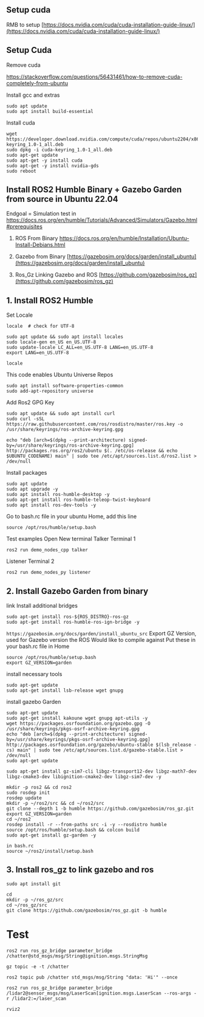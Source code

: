 ## Setup cuda 
RMB to setup
[https://docs.nvidia.com/cuda/cuda-installation-guide-linux/](https://docs.nvidia.com/cuda/cuda-installation-guide-linux/)
## Setup Cuda
Remove cuda

https://stackoverflow.com/questions/56431461/how-to-remove-cuda-completely-from-ubuntu 

Install gcc and extras
```
sudo apt update
sudo apt install build-essential
```

Install cuda
```
wget https://developer.download.nvidia.com/compute/cuda/repos/ubuntu2204/x86_64/cuda-keyring_1.0-1_all.deb
sudo dpkg -i cuda-keyring_1.0-1_all.deb
sudo apt-get update
sudo apt-get -y install cuda
sudo apt-get -y install nvidia-gds
sudo reboot
```

## Install ROS2 Humble Binary + Gazebo Garden from source in Ubuntu 22.04
Endgoal = Simulation test in https://docs.ros.org/en/humble/Tutorials/Advanced/Simulators/Gazebo.html#prerequisites

1. ROS From Binary
[https://docs.ros.org/en/humble/Installation/Ubuntu-Install-Debians.html ](https://docs.ros.org/en/humble/Installation/Ubuntu-Install-Debians.html )

2. Gazebo from Binary
[https://gazebosim.org/docs/garden/install_ubuntu](https://gazebosim.org/docs/garden/install_ubuntu)

3. Ros_Gz Linking Gazebo and ROS
[https://github.com/gazebosim/ros_gz](https://github.com/gazebosim/ros_gz)

## 1. Install ROS2 Humble
Set Locale
```
locale  # check for UTF-8

sudo apt update && sudo apt install locales
sudo locale-gen en_US en_US.UTF-8
sudo update-locale LC_ALL=en_US.UTF-8 LANG=en_US.UTF-8
export LANG=en_US.UTF-8

locale 
```

This code enables Ubuntu Universe Repos
```
sudo apt install software-properties-common
sudo add-apt-repository universe
```

Add Ros2 GPG Key
```
sudo apt update && sudo apt install curl
sudo curl -sSL https://raw.githubusercontent.com/ros/rosdistro/master/ros.key -o /usr/share/keyrings/ros-archive-keyring.gpg
```
```
echo "deb [arch=$(dpkg --print-architecture) signed-by=/usr/share/keyrings/ros-archive-keyring.gpg] http://packages.ros.org/ros2/ubuntu $(. /etc/os-release && echo $UBUNTU_CODENAME) main" | sudo tee /etc/apt/sources.list.d/ros2.list > /dev/null
```

Install packages
```
sudo apt update
sudo apt upgrade -y
sudo apt install ros-humble-desktop -y
sudo apt-get install ros-humble-teleop-twist-keyboard
sudo apt install ros-dev-tools -y
```

Go to bash.rc file in your ubuntu Home, add this line
```
source /opt/ros/humble/setup.bash
```

Test examples Open New terminal
Talker Terminal 1
``` 
ros2 run demo_nodes_cpp talker
```
Listener Terminal 2
```
ros2 run demo_nodes_py listener
```

## 2. Install Gazebo Garden from binary 
link
Install additional bridges
```
sudo apt-get install ros-${ROS_DISTRO}-ros-gz
sudo apt-get install ros-humble-ros-ign-bridge -y
```

```https://gazebosim.org/docs/garden/install_ubuntu_src```
Export GZ Version, used for Gazebo version the ROS Would like to compile against
Put these in your bash.rc file in Home
```
source /opt/ros/humble/setup.bash
export GZ_VERSION=garden
```

install necessary tools
```
sudo apt-get update
sudo apt-get install lsb-release wget gnupg
```

install gazebo Garden
```
sudo apt-get update
sudo apt-get install kakoune wget gnupg apt-utils -y
wget https://packages.osrfoundation.org/gazebo.gpg -O /usr/share/keyrings/pkgs-osrf-archive-keyring.gpg
echo "deb [arch=$(dpkg --print-architecture) signed-by=/usr/share/keyrings/pkgs-osrf-archive-keyring.gpg] http://packages.osrfoundation.org/gazebo/ubuntu-stable $(lsb_release -cs) main" | sudo tee /etc/apt/sources.list.d/gazebo-stable.list > /dev/null
sudo apt-get update

sudo apt-get install gz-sim7-cli libgz-transport12-dev libgz-math7-dev libgz-cmake3-dev libignition-cmake2-dev libgz-sim7-dev -y

mkdir -p ros2 && cd ros2
sudo rosdep init
rosdep update
mkdir -p ~/ros2/src && cd ~/ros2/src 
git clone --depth 1 -b humble https://github.com/gazebosim/ros_gz.git 
export GZ_VERSION=garden
cd ~/ros2
rosdep install -r --from-paths src -i -y --rosdistro humble
source /opt/ros/humble/setup.bash && colcon build
sudo apt-get install gz-garden -y

in bash.rc
source ~/ros2/install/setup.bash
```

## 3. Install ros_gz to link gazebo and ros
```
sudo apt install git
```

```
cd
mkdir -p ~/ros_gz/src
cd ~/ros_gz/src
git clone https://github.com/gazebosim/ros_gz.git -b humble
```


# Test

```
ros2 run ros_gz_bridge parameter_bridge /chatter@std_msgs/msg/String@ignition.msgs.StringMsg
```
```
gz topic -e -t /chatter
```

```
ros2 topic pub /chatter std_msgs/msg/String "data: 'Hi'" --once
```
```
ros2 run ros_gz_bridge parameter_bridge /lidar2@sensor_msgs/msg/LaserScan[ignition.msgs.LaserScan --ros-args -r /lidar2:=/laser_scan
```
```
rviz2
```
